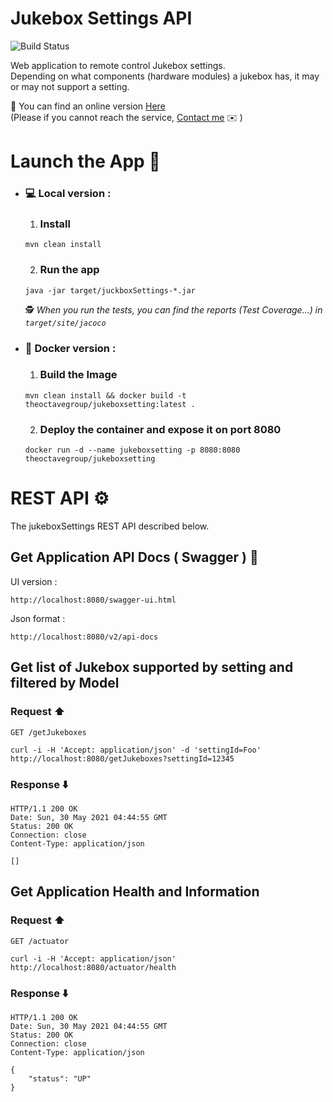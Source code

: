 # Jukebox Settings API

![Build Status](https://github.com/ImadSai/jukebox/actions/workflows/maven.yml/badge.svg?branch=main)

Web application to remote control Jukebox settings.  
Depending on what components (hardware modules) a jukebox has, it may or may not support a setting.

📎 You can find an online version [Here](http://myitworld.fr//swagger-ui.html)  
(Please if you cannot reach the service, [Contact me](mailto:imad.salki@hotmail.fr?subject=[GitHub]%20Jukebox%20Service)
✉️ )

# Launch the App 🎉

* ### 💻 __Local version__ :

    1. ### Install

      mvn clean install

    2. ### Run the app

      java -jar target/juckboxSettings-*.jar

  🕵️ _When you run the tests, you can find the reports (Test Coverage...) in `target/site/jacoco`_

* ### 🐳 __Docker version :__

    1. ### Build the Image

      mvn clean install && docker build -t theoctavegroup/jukeboxsetting:latest .

    2. ### Deploy the container and expose it on port 8080

      docker run -d --name jukeboxsetting -p 8080:8080 theoctavegroup/jukeboxsetting

# REST API ⚙️

The jukeboxSettings REST API described below.

## Get Application API Docs ( Swagger ) 📖

UI version :

`http://localhost:8080/swagger-ui.html`

Json format :

`http://localhost:8080/v2/api-docs`

## Get list of Jukebox supported by setting and filtered by Model

### Request ⬆️

`GET /getJukeboxes`

    curl -i -H 'Accept: application/json' -d 'settingId=Foo' http://localhost:8080/getJukeboxes?settingId=12345

### Response ⬇️

    HTTP/1.1 200 OK
    Date: Sun, 30 May 2021 04:44:55 GMT
    Status: 200 OK
    Connection: close
    Content-Type: application/json

    []

## Get Application Health and Information

### Request ⬆️

`GET /actuator`

    curl -i -H 'Accept: application/json' http://localhost:8080/actuator/health

### Response ⬇️

    HTTP/1.1 200 OK
    Date: Sun, 30 May 2021 04:44:55 GMT
    Status: 200 OK
    Connection: close
    Content-Type: application/json

    {
        "status": "UP"
    }
